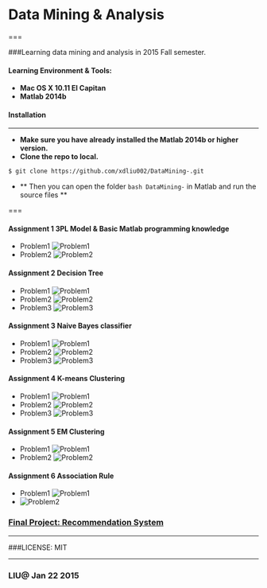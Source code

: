 # Data Mining & Analysis

===

###Learning data mining and analysis in 2015 Fall semester.
#### **Learning Environment & Tools:**
-  **Mac OS X 10.11 EI Capitan** 	
-  **Matlab 2014b**


#### Installation

---

- **Make sure you have already installed the Matlab 2014b or higher version.**
- **Clone the repo to local.**

```bash
$ git clone https://github.com/xdliu002/DataMining-.git
```


- ** Then you can open the folder ```bash DataMining-``` in Matlab and run the source files **

===

#### Assignment 1  3PL Model & Basic Matlab programming knowledge

- Problem1 ![Problem1](http://f.cl.ly/items/3i0E1y1R1e1Z323q373q/Image%202016-01-22%20at%205.20.38%20PM.png)
- Problem2 ![Problem2](http://f.cl.ly/items/0B1q0f3G0Q2r0r2q3A3s/Image%202016-01-22%20at%205.22.28%20PM.png)


#### Assignment 2  Decision Tree 
- Problem1 ![Problem1](http://f.cl.ly/items/1t3K2Q1g2F0P261z1N1X/Image%202016-01-22%20at%205.25.27%20PM.png)
- Problem2 ![Problem2](http://f.cl.ly/items/2k1h1k0v2x2o2l1F2n0Z/Image%202016-01-22%20at%205.26.32%20PM.png)
- Problem3 ![Problem3](http://f.cl.ly/items/1V2c1Q250c2z0l1S0b3Z/Image%202016-01-22%20at%205.26.50%20PM.png)


#### Assignment 3  Naive Bayes classifier
- Problem1 ![Problem1](http://f.cl.ly/items/0n0P2g1G1B2840263F45/Image%202016-01-22%20at%205.27.50%20PM.png)
- Problem2 ![Problem2](http://f.cl.ly/items/2l450s2F3j1r0R0e1e3H/Image%202016-01-22%20at%205.28.05%20PM.png)
- Problem3 ![Problem3](http://f.cl.ly/items/2u0Y0J2m3Z2j0a1R1x0K/Image%202016-01-22%20at%205.28.23%20PM.png)


#### Assignment 4  K-means Clustering

- Problem1 ![Problem1](http://f.cl.ly/items/2Z3G1b2s3n100z2U3U3g/Image%202016-01-22%20at%205.29.02%20PM.png)
- Problem2 ![Problem2](http://f.cl.ly/items/33240o1E0A3l272d1v0R/Image%202016-01-22%20at%205.30.23%20PM.png)
- Problem3 ![Problem3](http://f.cl.ly/items/3L3x0O2p3A3I0y3V2w0f/Image%202016-01-22%20at%205.30.46%20PM.png)

 
#### Assignment 5  EM Clustering 

- Problem1 ![Problem1](http://f.cl.ly/items/2d3u1G0x432W3V35323q/Image%202016-01-22%20at%205.31.22%20PM.png)
- Problem2 ![Problem2](http://f.cl.ly/items/3Y1Q3Q241f0B0L2N2Z0d/Image%202016-01-22%20at%205.31.45%20PM.png)


#### Assignment 6  Association Rule

- Problem1 ![Problem1](https://s3.amazonaws.com/f.cl.ly/items/193O1x0X3R231Z2v3D0r/Image%202016-01-22%20at%205.32.36%20PM.png)
-  ![Problem2](http://f.cl.ly/items/2G2P0m2O1P3P331S192H/Image%202016-01-22%20at%205.33.05%20PM.png)


### [Final Project: Recommendation System](https://github.com/xdliu002/DataMiningFinalProject) 

---

###LICENSE:
 MIT

---

### LIU@ Jan 22 2015

